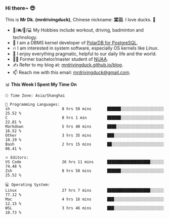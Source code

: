 ### Hi there~ 😎

This is **Mr Dk. (mrdrivingduck)**, Chinese nickname: **棠羽**. I love ducks. 🦆

- 💪/🚘/🏸/💻 My Hobbies include workout, driving, badminton and technology.
- 🍊 I am a DBMS kernel developer of [PolarDB for PostgreSQL](https://github.com/ApsaraDB/PolarDB-for-PostgreSQL).
- 🔥 I am interested in system software, especially OS kernels like *Linux*.
- 🔧 I enjoy everything pragmatic, helpful to our daily life and the world.
- 👨‍🎓 Former bachelor/master student of [NUAA](https://en.wikipedia.org/wiki/Nanjing_University_of_Aeronautics_and_Astronautics).
- ✍ Refer to my blog at: [mrdrivingduck.github.io/blog](https://mrdrivingduck.github.io/blog/).
- 📫 Reach me with this email: [mrdrivingduck@gmail.com](mailto:mrdrivingduck@gmail.com).

<!--START_SECTION:waka-->
📊 **This Week I Spent My Time On** 

```text
🕑︎ Time Zone: Asia/Shanghai

💬 Programming Languages: 
sh                       8 hrs 58 mins       ██████░░░░░░░░░░░░░░░░░░░   25.52 % 
C                        8 hrs 1 min         ██████░░░░░░░░░░░░░░░░░░░   22.81 % 
Markdown                 5 hrs 48 mins       ████░░░░░░░░░░░░░░░░░░░░░   16.52 % 
Other                    3 hrs 35 mins       ███░░░░░░░░░░░░░░░░░░░░░░   10.19 % 
Bash                     2 hrs 15 mins       ██░░░░░░░░░░░░░░░░░░░░░░░   06.41 % 

🔥 Editors: 
VS Code                  26 hrs 11 mins      ███████████████████░░░░░░   74.48 % 
Zsh                      8 hrs 58 mins       ██████░░░░░░░░░░░░░░░░░░░   25.52 % 

💻 Operating System: 
Linux                    27 hrs 7 mins       ███████████████████░░░░░░   77.12 % 
Mac                      4 hrs 16 mins       ███░░░░░░░░░░░░░░░░░░░░░░   12.15 % 
WSL                      3 hrs 46 mins       ███░░░░░░░░░░░░░░░░░░░░░░   10.73 % 
```


<!--END_SECTION:waka-->

<!-- ![Mr Dk.'s GitHub Stats](https://github-readme-stats.vercel.app/api?username=mrdrivingduck&count_private&show_icons=true&theme=buefy) -->

<!-- ![Most Used Languages](https://github-readme-stats.vercel.app/api/top-langs/?username=mrdrivingduck&exclude_repo=mips32-CPU,snort-tcp-socket&theme=buefy&layout=compact&langs_count=10) -->


<!--
**mrdrivingduck/mrdrivingduck** is a ✨ _special_ ✨ repository because its `README.md` (this file) appears on your GitHub profile.

Here are some ideas to get you started:

- 🔭 I’m currently working on ...
- 🌱 I’m currently learning ...
- 👯 I’m looking to collaborate on ...
- 🤔 I’m looking for help with ...
- 💬 Ask me about ...
- 📫 How to reach me: ...
- 😄 Pronouns: ...
- ⚡ Fun fact: ...
-->
